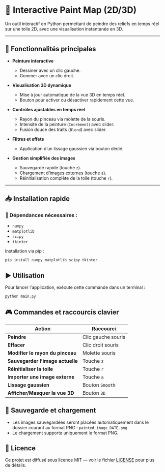 # 🎨 Interactive Paint Map (2D/3D)

Un outil interactif en Python permettant de peindre des reliefs en temps réel sur une toile 2D, avec une visualisation instantanée en 3D.

---

## 🚀 Fonctionnalités principales

- **Peinture interactive**
	- Dessiner avec un clic gauche.
	- Gommer avec un clic droit.

- **Visualisation 3D dynamique**
	- Mise à jour automatique de la vue 3D en temps réel.
	- Bouton pour activer ou désactiver rapidement cette vue.

- **Contrôles ajustables en temps réel**
	- Rayon du pinceau via molette de la souris.
	- Intensité de la peinture (`Incrément`) avec slider.
	- Fusion douce des traits (`Blend`) avec slider.

- **Filtres et effets**
	- Application d’un lissage gaussien via bouton dédié.

- **Gestion simplifiée des images**
	- Sauvegarde rapide (touche `z`).
	- Chargement d’images externes (touche `a`).
	- Réinitialisation complète de la toile (touche `r`).

---

## 📥 Installation rapide

### 📌 Dépendances nécessaires :
- `numpy`
- `matplotlib`
- `scipy`
- `tkinter`

Installation via pip :
```bash
pip install numpy matplotlib scipy tkinter
```

## ▶️ Utilisation

Pour lancer l'application, exécute cette commande dans un terminal :

```bash
python main.py
```

## 🎮 Commandes et raccourcis clavier

| Action                             | Raccourci              |
|------------------------------------|------------------------|
| **Peindre**                        | Clic gauche souris     |
| **Effacer**                        | Clic droit souris      |
| **Modifier le rayon du pinceau**   | Molette souris         |
| **Sauvegarder l’image actuelle**   | Touche `z`             |
| **Réinitialiser la toile**         | Touche `r`             |
| **Importer une image externe**     | Touche `a`             |
| **Lissage gaussien**               | Bouton `Smooth`        |
| **Afficher/Masquer la vue 3D**     | Bouton `3D`            |

## 📂 Sauvegarde et chargement

- Les images sauvegardées seront placées automatiquement dans le dossier courant au format PNG : `painted_image_DATE.png`
- Le chargement supporte uniquement le format PNG.

## 📜 Licence

Ce projet est diffusé sous licence MIT — voir le fichier [LICENSE](LICENSE) pour plus de détails.
